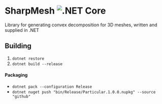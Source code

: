 # SharpMesh ![.NET Core](https://github.com/HiceS/SharpMesh/workflows/.NET%20Core/badge.svg)
Library for generating convex decomposition for 3D meshes, written and supplied in .NET

## Building

1. ` dotnet restore `
2. ` dotnet build --release `

#### Packaging

- ` dotnet pack --configuration Release `
- ` dotnet nuget push "bin/Release/Particular.1.0.0.nupkg" --source "github" `
